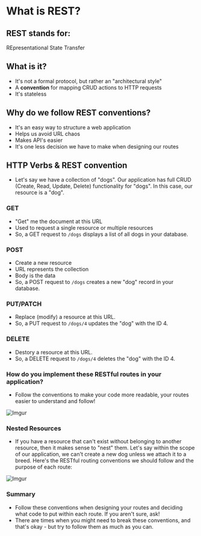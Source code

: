 # What is REST?

## REST stands for:
REpresentational
State
Transfer

## What is it?
- It's not a formal protocol, but rather an "architectural style"
- A **convention** for mapping CRUD actions to HTTP requests
- It's stateless

## Why do we follow REST conventions?
- It's an easy way to structure a web application
- Helps us avoid URL chaos
- Makes API's easier
- It's one less decision we have to make when designing our routes

## HTTP Verbs & REST convention
- Let's say we have a collection of "dogs". Our application has full CRUD (Create, Read, Update, Delete) functionality for "dogs". In this case, our resource is a "dog". 

### GET
- "Get" me the document at this URL
- Used to request a single resource or multiple resources
- So, a GET request to `/dogs` displays a list of all dogs in your database.

### POST
- Create a new resource
- URL represents the collection
- Body is the data
- So, a POST request to `/dogs` creates a new "dog" record in your database.

### PUT/PATCH
- Replace (modify) a resource at this URL.
- So, a PUT request to `/dogs/4` updates the "dog" with the ID 4. 

### DELETE
- Destory a resource at this URL.
- So, a DELETE request to `/dogs/4` deletes the "dog" with the ID 4.

### How do you implement these RESTful routes in your application?
- Follow the conventions to make your code more readable, your routes easier to understand and follow!

![Imgur](http://i.imgur.com/0Zu9rHR.png)

### Nested Resources
- If you have a resource that can't exist without belonging to another resource, then it makes sense to "nest" them. Let's say within the scope of our application, we can't create a new dog unless we attach it to a breed. Here's the RESTful routing conventions we should follow and the purpose of each route:

![Imgur](http://i.imgur.com/pv2oTyv.png)

### Summary
- Follow these conventions when designing your routes and deciding what code to put within each route. If you aren't sure, ask!
- There are times when you might need to break these conventions, and that's okay - but try to follow them as much as you can.